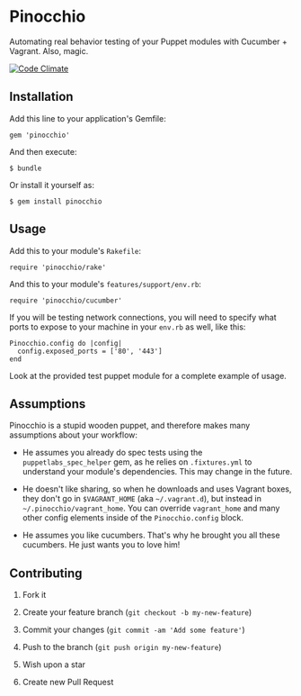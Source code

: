 # Pinocchio

Automating real behavior testing of your Puppet modules with Cucumber + Vagrant. Also, magic.

[![Code Climate](https://codeclimate.com/github/justinclayton/pinocchio.png)](https://codeclimate.com/github/justinclayton/pinocchio)

## Installation

Add this line to your application's Gemfile:

    gem 'pinocchio'

And then execute:

    $ bundle

Or install it yourself as:

    $ gem install pinocchio

## Usage

Add this to your module's `Rakefile`:

    require 'pinocchio/rake'
    
And this to your module's `features/support/env.rb`:

	require 'pinocchio/cucumber'
	
If you will be testing network connections, you will need to specify what ports to expose to your machine in your `env.rb` as well, like this:

	Pinocchio.config do |config|
	  config.exposed_ports = ['80', '443']
	end

Look at the provided test puppet module for a complete example of usage.

## Assumptions

Pinocchio is a stupid wooden puppet, and therefore makes many assumptions about your workflow:


- He assumes you already do spec tests using the `puppetlabs_spec_helper` gem, as he relies on `.fixtures.yml` to understand your module's dependencies. This may change in the future.

- He doesn't like sharing, so when he downloads and uses Vagrant boxes, they don't go in `$VAGRANT_HOME` (aka `~/.vagrant.d`), but instead in `~/.pinocchio/vagrant_home`. You can override `vagrant_home` and many other config elements inside of the `Pinocchio.config` block.

- He assumes you like cucumbers. That's why he brought you all these cucumbers. He just wants you to love him!

## Contributing

1. Fork it

2. Create your feature branch (`git checkout -b my-new-feature`)

3. Commit your changes (`git commit -am 'Add some feature'`)

4. Push to the branch (`git push origin my-new-feature`)

5. Wish upon a star

5. Create new Pull Request
